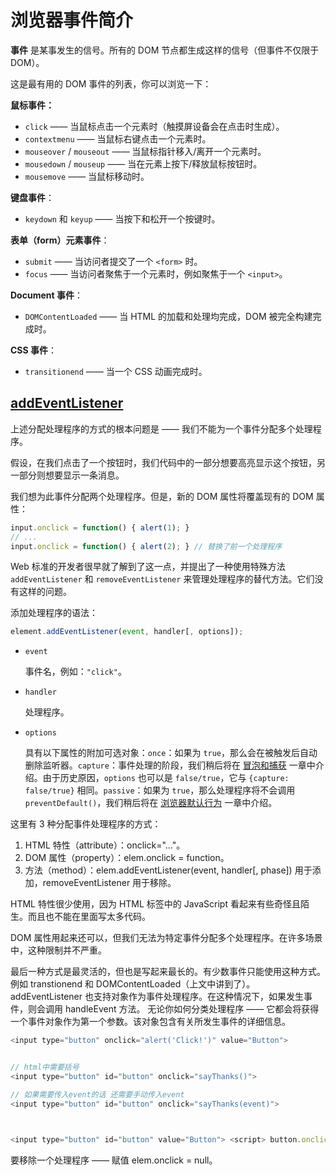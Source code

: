 # 浏览器事件简介

**事件** 是某事发生的信号。所有的 DOM 节点都生成这样的信号（但事件不仅限于 DOM）。

这是最有用的 DOM 事件的列表，你可以浏览一下：

**鼠标事件：**

- `click` —— 当鼠标点击一个元素时（触摸屏设备会在点击时生成）。
- `contextmenu` —— 当鼠标右键点击一个元素时。
- `mouseover` / `mouseout` —— 当鼠标指针移入/离开一个元素时。
- `mousedown` / `mouseup` —— 当在元素上按下/释放鼠标按钮时。
- `mousemove` —— 当鼠标移动时。

**键盘事件**：

- `keydown` 和 `keyup` —— 当按下和松开一个按键时。

**表单（form）元素事件**：

- `submit` —— 当访问者提交了一个 `<form>` 时。
- `focus` —— 当访问者聚焦于一个元素时，例如聚焦于一个 `<input>`。

**Document 事件**：

- `DOMContentLoaded` —— 当 HTML 的加载和处理均完成，DOM 被完全构建完成时。

**CSS 事件**：

- `transitionend` —— 当一个 CSS 动画完成时。

## [addEventListener](https://zh.javascript.info/introduction-browser-events#addeventlistener)

上述分配处理程序的方式的根本问题是 —— 我们不能为一个事件分配多个处理程序。

假设，在我们点击了一个按钮时，我们代码中的一部分想要高亮显示这个按钮，另一部分则想要显示一条消息。

我们想为此事件分配两个处理程序。但是，新的 DOM 属性将覆盖现有的 DOM 属性：

```javascript
input.onclick = function() { alert(1); }
// ...
input.onclick = function() { alert(2); } // 替换了前一个处理程序
```

Web 标准的开发者很早就了解到了这一点，并提出了一种使用特殊方法 `addEventListener` 和 `removeEventListener` 来管理处理程序的替代方法。它们没有这样的问题。

添加处理程序的语法：

```javascript
element.addEventListener(event, handler[, options]);
```

- `event`

  事件名，例如：`"click"`。

- `handler`

  处理程序。

- `options`

  具有以下属性的附加可选对象：`once`：如果为 `true`，那么会在被触发后自动删除监听器。`capture`：事件处理的阶段，我们稍后将在 [冒泡和捕获](https://zh.javascript.info/bubbling-and-capturing) 一章中介绍。由于历史原因，`options` 也可以是 `false/true`，它与 `{capture: false/true}` 相同。`passive`：如果为 `true`，那么处理程序将不会调用 `preventDefault()`，我们稍后将在 [浏览器默认行为](https://zh.javascript.info/default-browser-action) 一章中介绍。

这里有 3 种分配事件处理程序的方式：

1.  HTML 特性（attribute）：onclick="..."。
2.  DOM 属性（property）：elem.onclick = function。
3.  方法（method）：elem.addEventListener(event, handler[, phase]) 用于添加，removeEventListener 用于移除。

HTML 特性很少使用，因为 HTML 标签中的 JavaScript 看起来有些奇怪且陌生。而且也不能在里面写太多代码。

DOM 属性用起来还可以，但我们无法为特定事件分配多个处理程序。在许多场景中，这种限制并不严重。

最后一种方式是最灵活的，但也是写起来最长的。有少数事件只能使用这种方式。例如 transtionend 和 DOMContentLoaded（上文中讲到了）。addEventListener 也支持对象作为事件处理程序。在这种情况下，如果发生事件，则会调用 handleEvent 方法。
无论你如何分类处理程序 —— 它都会将获得一个事件对象作为第一个参数。该对象包含有关所发生事件的详细信息。



```javascript
<input type="button" onclick="alert('Click!')" value="Button">


// html中需要括号
<input type="button" id="button" onclick="sayThanks()">

// 如果需要传入event的话 还需要手动传入event
<input type="button" id="button" onclick="sayThanks(event)">



<input type="button" id="button" value="Button"> <script> button.onclick = function() { alert('Click!'); }; </script>
```


要移除一个处理程序 —— 赋值 elem.onclick = null。